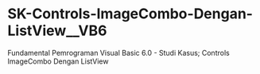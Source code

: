 # SK-Controls-ImageCombo-Dengan-ListView__VB6
Fundamental Pemrograman Visual Basic 6.0 - Studi Kasus; Controls ImageCombo Dengan ListView
